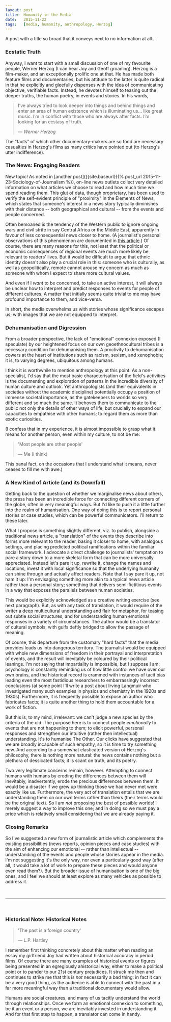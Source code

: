 ```yaml
---
layout:	post
title:	Humanity in the Media
date:	2015-11-22
tags:	[media, humanity, anthropology, Herzog]
---
```


A post with a title so broad that it conveys next to no information at all...


### Ecstatic Truth

Anyway, I want to start with a small discussion of one of my favourite people, Werner Herzog (I can hear Joy and Geoff groaning). Herzog is a film-maker, and an exceptionally prolific one at that. He has made both feature films and documentaries, but his attitude to the latter is quite radical in that he explicitly and gleefully dispenses with the idea of communicating objective, verifiable facts. Instead, he devotes himself to teasing out the deeper truths, the human poetry, in events and stories. In his words,

> I’ve always tried to look deeper into things and behind things and enter an area of human existence which is illuminating us... like great music. I’m in conflict with those who are always after facts. I’m looking for an ecstasy of truth.
>
> &mdash; <cite>Werner Herzog</cite>
  
The "facts" of which other documentary-makers are so fond are necessary casualties in Herzog's films as many critics have pointed out (to Herzog's utter indifference).


### The News: Engaging Readers

New topic! As noted in [another post]({{site.baseurl}}{% post_url 2015-11-23-Sociology-of-Journalism %}), on-line news outlets collect very detailed information on what articles we choose to read and how much time we spend reading them. This glut of data, though proprietary, has been used to verify the self-evident principle of "proximity" in the Elements of News, which states that someone's interest in a news story typically diminishes with their distance -- both geographical and cultural -- from the events and people concerned. 

Often bemoaned is the tendency of the Western public to ignore ongoing wars and civil strife in say Central Africa or the Middle East, apparently in favour of less consequential news closer to home. (A journalist's personal observations of this phenomenon are documented in [this article](http://www.vox.com/2015/11/16/9744640/paris-beirut-media).) Of course, there are many reasons for this, not least that the political or economic consequences of regional events are much more likely be relevant to readers' lives. But it would be difficult to argue that ethnic identity doesn't also play a crucial role in this: someone who is culturally, as well as geopolitically, remote cannot arouse my concern as much as someone with whom I expect to share more cultural values.

And even if I *want* to be concerned, to take an active interest, it will always be unclear how to interpret and predict responses to events for people of different cultures. A matter that initially seems quite trivial to me may have profound importance to them, and vice-versa.

In short, the media overwhelms us with stories whose significance escapes us; with images that we are not equipped to interpret.


### Dehumanisation and Digression

From a broader perspective, the lack of "emotional" connexion exposed (I speculate) by our heightened focus on our own geoethnocultural tribes is a necessary condition for dehumanising them. A proclivity to dehumanisation cowers at the heart of institutions such as racism, sexism, and xenophobia; it is, to varying degrees, ubiquitous among humans.

I think it is worthwhile to mention anthropology at this point. As a non-specialist, I'd say that the most basic characterisation of the field's activities is the documenting and exploration of patterns in the incredible diversity of human culture and outlook. Yet anthropologists (and their equivalents in societies without the academic discipline) potentially occupy a position of immense societal importance, as the gatekeepers to worlds so very different and so much the same. It behoves them to communicate to the public not only the details of other ways of life, but crucially to expand our capacities to empathise with other humans; to regard them as more than exotic curiosities.

(I confess that in my experience, it is almost impossible to grasp what it means for another person, even within my culture, to not be me:

> 'Most people are other people'
>
> &mdash; Me (I think)
  
This banal fact, on the occasions that I understand what it means, never ceases to fill me with awe.)


### A New Kind of Article (and its Downfall)

Getting back to the question of whether we marginalise news about others, the press has been an incredible force for connecting different corners of the globe, often in very meaningful ways. But I'd like to push it a little further into the realm of humanisation. One way of doing this is to report personal stories or case studies, which can be powerful communicators. I'll return to these later.

What I propose is something slightly different, viz. to publish, alongside a traditional news article, a "translation" of the events they describe into forms more relevant to the reader, basing it closer to home, with analogous settings, and placing predicted political ramifications within the familiar social framework. I advocate a direct challenge to journalists' temptation to pare a story down to a more skeletal form that can be more universally appreciated. Instead let's pare it up, rewrite it, change the names and locations, invest it with local significance so that the underlying humanity can shine through and actually affect readers. Note that I say pare it up, not ham it up: I'm envisaging something more akin to a typical news article rather than a personal story; something that delivers semi-fictitious events in a way that exposes the parallels between human societies.

This would be explicitly acknowledged as a creative writing exercise (see next paragraph). But, as with any task of translation, it would require of the writer a deep multicultural understanding and flair for metaphor, for teasing out subtle social structures, and for understanding human emotional responses in a variety of circumstances. The author would be a translator of cultural symbols, with gulfs deftly bridged to allow the passage of meaning.

Of course, this departure from the customary "hard facts" that the media provides leads us into dangerous territory. The journalist would be equipped with whole new dimensions of freedom in their portrayal and interpretation of events, and the result will inevitably be coloured by their political leanings. I'm not saying that impartiality is impossible, but I suppose I am: psychology is constantly reminding us of how little control we have over our own brains, and the historical record is crammed with instances of tacit bias leading even the most fastidious researchers to embarrassingly incorrect conclusions (at some point I'll write a post about Irving Langmuir who investigated many such examples in physics and chemistry in the 1920s and 1930s). Furthermore, it is frequently possible to expose an author who fabricates facts; it is quite another thing to hold them accountable for a work of fiction.

But this is, to my mind, irrelevant: we can't judge a new species by the criteria of the old. The purpose here is to connect people *emotionally* to events that are not happening to them; to elicit powerful, personal responses and strengthen our intuitive (rather then intellectual) understanding. It's to humanise The Other. Our clicks have suggested that we are broadly incapable of such empathy, so it is time to try something new. And according to a somewhat elasticated version of Herzog's philosophy, there is nothing more natural: the news contains nothing but a plethora of dessicated facts; it is scant on truth, and its poetry.

Two very legitimate concerns remain, however. Attempting to connect humans with humans by eroding the differences between them will inevitably, inadvertently, erode the precious differences between them. It would be a disaster if we grew up thinking those we had never met were exactly like us.
Furthermore, the very act of translation entails that we are understanding them on our own terms rather than theirs (their terms would be the original text). So I am *not* proposing the best of possible worlds! I merely suggest a way to improve this one; and in doing so we must pay a price which is relatively small considering that we are already paying it.




### Closing Remarks

So I've suggested a new form of journalistic article which complements the existing possibilities (news reports, opinion pieces and case studies) with the aim of enhancing our emotional -- rather than intellectual -- understanding of the events and people whose stories appear in the media. I'm not suggesting it's the only way, nor even a particularly good way (after all, it would take a lot of work to prepare these pieces and would anyone even read them?). But the broader issue of humanisation is one of the big ones, and I feel we should at least explore as many vehicles as possible to address it.


<br>

***
<br>

### Historical Note: Historical Notes

> 'The past is a foreign country'
>
> &mdash; L.P. Hartley

I remember first thinking concretely about this matter when reading an essay my girlfriend Joy had written about historical accuracy in period films. Of course there are many examples of historical events or figures being presented in an egregiously ahistorical way, either to make a political point or to pander to our 21st century prejudices. It struck me then and continues to strike me that this is *not* necessarily a bad thing: in fact it can be a very good thing, as the audience is able to connect with the past in a far more meaningful way than a traditional documentary would allow.

Humans are social creatures, and many of us tacitly understand the world through relationships. Once we form an emotional connexion to something, be it an event or a person, we are inevitably invested in understanding it. And for that first step to happen, a translator can come in handy.